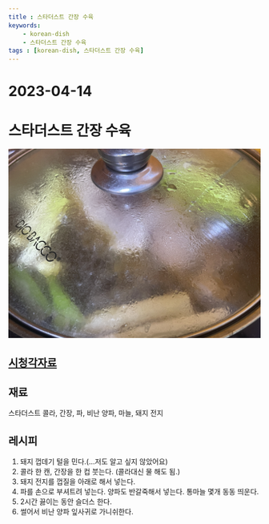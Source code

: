 ```yaml
---
title : 스타더스트 간장 수육
keywords: 
    - korean-dish
    - 스타더스트 간장 수육
tags : [korean-dish, 스타더스트 간장 수육]
---
```


# 2023-04-14

# 스타더스트 간장 수육
![](/img/2023-04-14-projects-cook-1.jpg) 

## [시청각자료](https://www.youtube.com/watch?v=EX_MvyhKO9o)

## 재료
스타더스트 콜라, 간장, 파, 비난 양파, 마늘, 돼지 전지

## 레시피
1. 돼지 껍데기 털을 민다.(...저도 알고 싶지 않았어요)
2. 콜라 한 캔, 간장을 한 컵 붓는다. (콜라대신 물 해도 됨.)
3. 돼지 전지를 껍질을 아래로 해서 넣는다.
4. 파를 손으로 부셔트려 넣는다. 양파도 반갈죽해서 넣는다. 통마늘 몇개 동동 띄운다.
5. 2시간 끓이는 동안 슬더스 한다.
6. 썰어서 비난 양파 잎사귀로 가니쉬한다.  